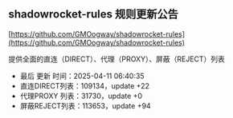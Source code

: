 ## shadowrocket-rules 规则更新公告

[https://github.com/GMOogway/shadowrocket-rules](https://github.com/GMOogway/shadowrocket-rules)

提供全面的直连（DIRECT）、代理（PROXY）、屏蔽（REJECT）列表
- 最后 更新 时间：2025-04-11 06:40:35
- 直连DIRECT列表：109134，update +22
- 代理PROXY 列表：31730，update +0
- 屏蔽REJECT列表：113653，update +94